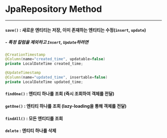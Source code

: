 # JpaRepository Method
-----------------

#### `save()` : 새로운 엔티티는 저장, 이미 존재하는 엔티티는 수정(`insert`, `update`)
##### - 특정 칼럼을 제외하고 `Insert`, `Update`하려면
```java
@CreationTimestamp
@Column(name="created_time", updatable=false)
private LocalDateTime created_time;

@UpdateTimestamp
@Column(name="updated_time", insertable=false)
private LocalDateTime updated_time;
```

#### `findOne()` : 엔티티 하나를 조회 (즉시 조회하여 객체를 전달)
#### `getOne()` : 엔티티 하나를 조회 (lazy-loading을 통해 객체를 전달)
#### `findAll()` : 모든 엔티티를 조회
#### `delete` : 엔티티 하나를 삭제
